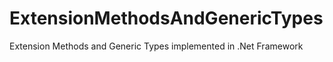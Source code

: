 # ExtensionMethodsAndGenericTypes
Extension Methods and Generic Types implemented in .Net Framework
